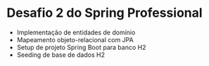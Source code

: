 # Desafio 2 do Spring Professional

- Implementação de entidades de domínio
- Mapeamento objeto-relacional com JPA
- Setup de projeto Spring Boot para banco H2
- Seeding de base de dados H2
